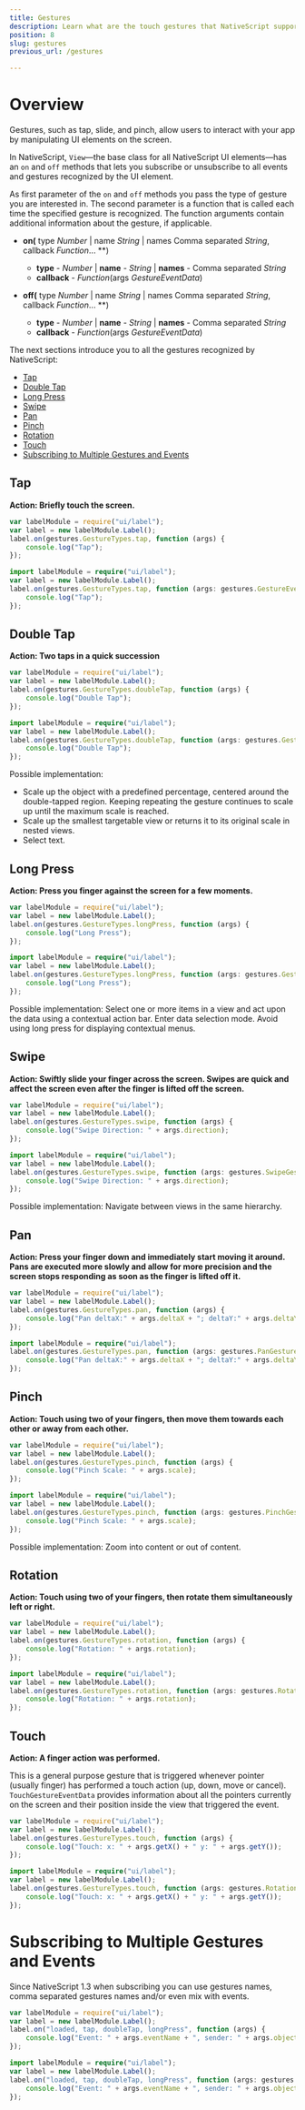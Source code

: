 ```yaml
---
title: Gestures
description: Learn what are the touch gestures that NativeScript supports and how to make use of them.
position: 8
slug: gestures
previous_url: /gestures

---
```


# Overview

Gestures, such as tap, slide, and pinch, allow users to interact with your app by manipulating UI elements on the screen.

In NativeScript, `View`&mdash;the base class for all NativeScript UI elements&mdash;has an `on` and `off` methods that lets you subscribe or unsubscribe to all events and gestures recognized by the UI element.  

As first parameter of the `on` and `off` methods you pass the type of gesture you are interested in. The second  parameter is a function that is called each time the specified gesture is recognized. The function arguments contain additional information about the gesture, if applicable.

- **on(** type _Number_ | name _String_ | names Comma separated _String_, callback _Function_... **)
   - **type** - _Number_ | **name** - _String_ | **names** - Comma separated _String_
   - **callback** - _Function_(args _GestureEventData_)

- **off(** type _Number_ | name _String_ | names Comma separated _String_, callback _Function_... **)
   - **type** - _Number_ | **name** - _String_ | **names** - Comma separated _String_
   - **callback** - _Function_(args _GestureEventData_)

The next sections introduce you to all the gestures recognized by NativeScript:

* [Tap](#tap)
* [Double Tap](#double-tap)
* [Long Press](#long-press)
* [Swipe](#swipe)
* [Pan](#pan)
* [Pinch](#pinch)
* [Rotation](#rotation)
* [Touch](#touch)
* [Subscribing to Multiple Gestures and Events](#subscribing-to-multiple-gestures-and-events)

## Tap

**Action: Briefly touch the screen.**

``` JavaScript
var labelModule = require("ui/label");
var label = new labelModule.Label();
label.on(gestures.GestureTypes.tap, function (args) {
    console.log("Tap");
});
```
``` TypeScript
import labelModule = require("ui/label");
var label = new labelModule.Label();
label.on(gestures.GestureTypes.tap, function (args: gestures.GestureEventData) {
    console.log("Tap");
});
```

## Double Tap

**Action: Two taps in a quick succession**

``` JavaScript
var labelModule = require("ui/label");
var label = new labelModule.Label();
label.on(gestures.GestureTypes.doubleTap, function (args) {
    console.log("Double Tap");
});
```
``` TypeScript
import labelModule = require("ui/label");
var label = new labelModule.Label();
label.on(gestures.GestureTypes.doubleTap, function (args: gestures.GestureEventData) {
    console.log("Double Tap");
});
```
Possible implementation:
* Scale up the object with a predefined percentage, centered around the double-tapped region. Keeping repeating the gesture continues to scale up until the maximum scale is reached.
* Scale up the smallest targetable view or returns it to its original scale in nested views.
* Select text.

## Long Press

**Action: Press you finger against the screen for a few moments.**

``` JavaScript
var labelModule = require("ui/label");
var label = new labelModule.Label();
label.on(gestures.GestureTypes.longPress, function (args) {
    console.log("Long Press");
});
```
``` TypeScript
import labelModule = require("ui/label");
var label = new labelModule.Label();
label.on(gestures.GestureTypes.longPress, function (args: gestures.GestureEventData) {
    console.log("Long Press");
});
```
Possible implementation: Select one or more items in a view and act upon the data using a contextual action bar. Enter data selection mode. Avoid using long press for displaying contextual menus.

## Swipe

**Action: Swiftly slide your finger across the screen. Swipes are quick and affect the screen even after the finger is lifted off the screen.**

``` JavaScript
var labelModule = require("ui/label");
var label = new labelModule.Label();
label.on(gestures.GestureTypes.swipe, function (args) {
    console.log("Swipe Direction: " + args.direction);
});
```
``` TypeScript
import labelModule = require("ui/label");
var label = new labelModule.Label();
label.on(gestures.GestureTypes.swipe, function (args: gestures.SwipeGestureEventData) {
    console.log("Swipe Direction: " + args.direction);
});
```
Possible implementation: Navigate between views in the same hierarchy.

## Pan

**Action: Press your finger down and immediately start moving it around. Pans are executed more slowly and allow for more precision and the screen stops responding as soon as the finger is lifted off it.**

``` JavaScript
var labelModule = require("ui/label");
var label = new labelModule.Label();
label.on(gestures.GestureTypes.pan, function (args) {
    console.log("Pan deltaX:" + args.deltaX + "; deltaY:" + args.deltaY + ";");
});
```
``` TypeScript
import labelModule = require("ui/label");
label.on(gestures.GestureTypes.pan, function (args: gestures.PanGestureEventData) {
    console.log("Pan deltaX:" + args.deltaX + "; deltaY:" + args.deltaY + ";");
});
```

## Pinch

**Action: Touch using two of your fingers, then move them towards each other or away from each other.**

``` JavaScript
var labelModule = require("ui/label");
var label = new labelModule.Label();
label.on(gestures.GestureTypes.pinch, function (args) {
    console.log("Pinch Scale: " + args.scale);
});
```
``` TypeScript
import labelModule = require("ui/label");
var label = new labelModule.Label();
label.on(gestures.GestureTypes.pinch, function (args: gestures.PinchGestureEventData) {
    console.log("Pinch Scale: " + args.scale);
});
```
Possible implementation: Zoom into content or out of content.

## Rotation

**Action: Touch using two of your fingers, then rotate them simultaneously left or right.**

``` JavaScript
var labelModule = require("ui/label");
var label = new labelModule.Label();
label.on(gestures.GestureTypes.rotation, function (args) {
    console.log("Rotation: " + args.rotation);
});
```
``` TypeScript
import labelModule = require("ui/label");
var label = new labelModule.Label();
label.on(gestures.GestureTypes.rotation, function (args: gestures.RotationGestureEventData) {
    console.log("Rotation: " + args.rotation);
});
```

## Touch

**Action: A finger action was performed.**

This is a general purpose gesture that is triggered whenever pointer (usually finger) has performed a touch action (up, down, move or cancel). `TouchGestureEventData` provides information about all the pointers currently on the screen and their position inside the view that triggered the event.

``` JavaScript
var labelModule = require("ui/label");
var label = new labelModule.Label();
label.on(gestures.GestureTypes.touch, function (args) {
    console.log("Touch: x: " + args.getX() + " y: " + args.getY());
});
```
``` TypeScript
import labelModule = require("ui/label");
var label = new labelModule.Label();
label.on(gestures.GestureTypes.touch, function (args: gestures.RotationGestureEventData) {
    console.log("Touch: x: " + args.getX() + " y: " + args.getY());
});
```

# Subscribing to Multiple Gestures and Events

Since NativeScript 1.3 when subscribing you can use gestures names, comma separated gestures names and/or even mix with events.

``` JavaScript
var labelModule = require("ui/label");
var label = new labelModule.Label();
label.on("loaded, tap, doubleTap, longPress", function (args) {
    console.log("Event: " + args.eventName + ", sender: " + args.object);
});
```
``` TypeScript
import labelModule = require("ui/label");
var label = new labelModule.Label();
label.on("loaded, tap, doubleTap, longPress", function (args: gestures.GestureEventData) {
    console.log("Event: " + args.eventName + ", sender: " + args.object);
});
```
